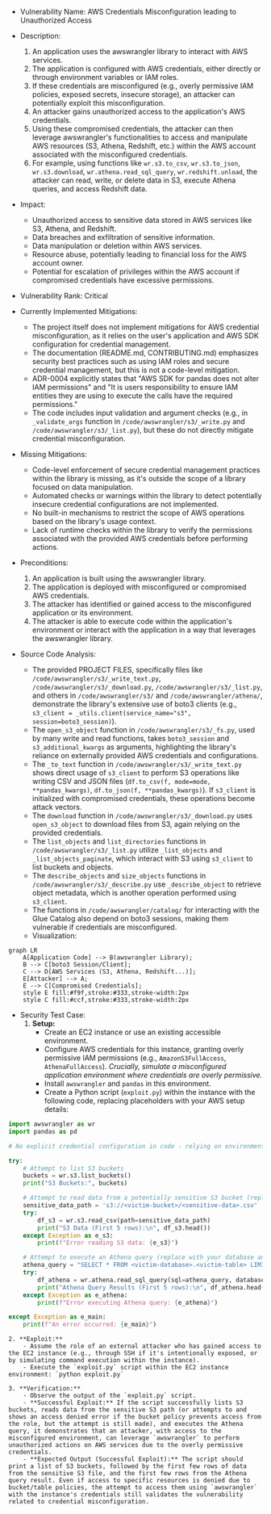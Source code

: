 - Vulnerability Name: AWS Credentials Misconfiguration leading to Unauthorized Access

- Description:
    1. An application uses the awswrangler library to interact with AWS services.
    2. The application is configured with AWS credentials, either directly or through environment variables or IAM roles.
    3. If these credentials are misconfigured (e.g., overly permissive IAM policies, exposed secrets, insecure storage), an attacker can potentially exploit this misconfiguration.
    4. An attacker gains unauthorized access to the application's AWS credentials.
    5. Using these compromised credentials, the attacker can then leverage awswrangler's functionalities to access and manipulate AWS resources (S3, Athena, Redshift, etc.) within the AWS account associated with the misconfigured credentials.
    6. For example, using functions like `wr.s3.to_csv`, `wr.s3.to_json`, `wr.s3.download`, `wr.athena.read_sql_query`, `wr.redshift.unload`, the attacker can read, write, or delete data in S3, execute Athena queries, and access Redshift data.

- Impact:
    - Unauthorized access to sensitive data stored in AWS services like S3, Athena, and Redshift.
    - Data breaches and exfiltration of sensitive information.
    - Data manipulation or deletion within AWS services.
    - Resource abuse, potentially leading to financial loss for the AWS account owner.
    - Potential for escalation of privileges within the AWS account if compromised credentials have excessive permissions.

- Vulnerability Rank: Critical

- Currently Implemented Mitigations:
    - The project itself does not implement mitigations for AWS credential misconfiguration, as it relies on the user's application and AWS SDK configuration for credential management.
    - The documentation (README.md, CONTRIBUTING.md) emphasizes security best practices such as using IAM roles and secure credential management, but this is not a code-level mitigation.
    - ADR-0004 explicitly states that "AWS SDK for pandas does not alter IAM permissions" and "It is users responsibility to ensure IAM entities they are using to execute the calls have the required permissions."
    - The code includes input validation and argument checks (e.g., in `_validate_args` function in `/code/awswrangler/s3/_write.py` and `/code/awswrangler/s3/_list.py`), but these do not directly mitigate credential misconfiguration.

- Missing Mitigations:
    - Code-level enforcement of secure credential management practices within the library is missing, as it's outside the scope of a library focused on data manipulation.
    - Automated checks or warnings within the library to detect potentially insecure credential configurations are not implemented.
    - No built-in mechanisms to restrict the scope of AWS operations based on the library's usage context.
    - Lack of runtime checks within the library to verify the permissions associated with the provided AWS credentials before performing actions.

- Preconditions:
    1. An application is built using the awswrangler library.
    2. The application is deployed with misconfigured or compromised AWS credentials.
    3. The attacker has identified or gained access to the misconfigured application or its environment.
    4. The attacker is able to execute code within the application's environment or interact with the application in a way that leverages the awswrangler library.

- Source Code Analysis:
    - The provided PROJECT FILES, specifically files like `/code/awswrangler/s3/_write_text.py`, `/code/awswrangler/s3/_download.py`, `/code/awswrangler/s3/_list.py`, and others in `/code/awswrangler/s3/` and `/code/awswrangler/athena/`, demonstrate the library's extensive use of boto3 clients (e.g., `s3_client = _utils.client(service_name="s3", session=boto3_session)`).
    - The `open_s3_object` function in `/code/awswrangler/s3/_fs.py`, used by many write and read functions, takes `boto3_session` and `s3_additional_kwargs` as arguments, highlighting the library's reliance on externally provided AWS credentials and configurations.
    - The `_to_text` function in `/code/awswrangler/s3/_write_text.py` shows direct usage of `s3_client` to perform S3 operations like writing CSV and JSON files (`df.to_csv(f, mode=mode, **pandas_kwargs)`, `df.to_json(f, **pandas_kwargs)`). If `s3_client` is initialized with compromised credentials, these operations become attack vectors.
    - The `download` function in `/code/awswrangler/s3/_download.py` uses `open_s3_object` to download files from S3, again relying on the provided credentials.
    - The `list_objects` and `list_directories` functions in `/code/awswrangler/s3/_list.py` utilize `_list_objects` and `_list_objects_paginate`, which interact with S3 using `s3_client` to list buckets and objects.
    - The `describe_objects` and `size_objects` functions in `/code/awswrangler/s3/_describe.py` use `_describe_object` to retrieve object metadata, which is another operation performed using `s3_client`.
    - The functions in `/code/awswrangler/catalog/` for interacting with the Glue Catalog also depend on boto3 sessions, making them vulnerable if credentials are misconfigured.
    - Visualization:

```mermaid
graph LR
    A[Application Code] --> B(awswrangler Library);
    B --> C[boto3 Session/Client];
    C --> D[AWS Services (S3, Athena, Redshift...)];
    E[Attacker] --> A;
    E --> C[Compromised Credentials];
    style E fill:#f9f,stroke:#333,stroke-width:2px
    style C fill:#ccf,stroke:#333,stroke-width:2px
```

- Security Test Case:
    1. **Setup:**
        - Create an EC2 instance or use an existing accessible environment.
        - Configure AWS credentials for this instance, granting overly permissive IAM permissions (e.g., `AmazonS3FullAccess`, `AthenaFullAccess`). *Crucially, simulate a *misconfigured* application environment where credentials are overly permissive.*
        - Install `awswrangler` and `pandas` in this environment.
        - Create a Python script (`exploit.py`) within the instance with the following code, replacing placeholders with your AWS setup details:

```python
import awswrangler as wr
import pandas as pd

# No explicit credential configuration in code - relying on environment/IAM role

try:
    # Attempt to list S3 buckets
    buckets = wr.s3.list_buckets()
    print("S3 Buckets:", buckets)

    # Attempt to read data from a potentially sensitive S3 bucket (replace with your bucket name and key)
    sensitive_data_path = 's3://<victim-bucket>/<sensitive-data>.csv'
    try:
        df_s3 = wr.s3.read_csv(path=sensitive_data_path)
        print("S3 Data (First 5 rows):\n", df_s3.head())
    except Exception as e_s3:
        print(f"Error reading S3 data: {e_s3}")

    # Attempt to execute an Athena query (replace with your database and table)
    athena_query = "SELECT * FROM <victim-database>.<victim-table> LIMIT 10"
    try:
        df_athena = wr.athena.read_sql_query(sql=athena_query, database="<victim-database>")
        print("Athena Query Results (First 5 rows):\n", df_athena.head())
    except Exception as e_athena:
        print(f"Error executing Athena query: {e_athena}")

except Exception as e_main:
    print(f"An error occurred: {e_main}")

```
    2. **Exploit:**
        - Assume the role of an external attacker who has gained access to the EC2 instance (e.g., through SSH if it's intentionally exposed, or by simulating command execution within the instance).
        - Execute the `exploit.py` script within the EC2 instance environment: `python exploit.py`

    3. **Verification:**
        - Observe the output of the `exploit.py` script.
        - **Successful Exploit:** If the script successfully lists S3 buckets, reads data from the sensitive S3 path (or attempts to and shows an access denied error if the bucket policy prevents access from the role, but the attempt is still made), and executes the Athena query, it demonstrates that an attacker, with access to the misconfigured environment, can leverage `awswrangler` to perform unauthorized actions on AWS services due to the overly permissive credentials.
        - **Expected Output (Successful Exploit):** The script should print a list of S3 buckets, followed by the first few rows of data from the sensitive S3 file, and the first few rows from the Athena query result. Even if access to specific resources is denied due to bucket/table policies, the attempt to access them using `awswrangler` with the instance's credentials still validates the vulnerability related to credential misconfiguration.